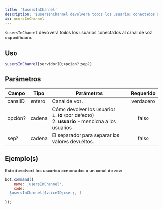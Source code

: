 ```yaml
---
title: '$usersInChannel'
description: '$usersInChannel devolverá todos los usuarios conectados al canal de voz especificado.'
id: usersInChannel
---
```


`$usersInChannel` devolverá todos los usuarios conectados al canal de voz especificado.

## Uso

```php
$usersInChannel[servidorID;opcion?;sep?]
```

## Parámetros

| Campo   | Tipo   | Parámetros                                                                                                            | Requerido |
| ------- | ------ | --------------------------------------------------------------------------------------------------------------------- |:---------:|
| canalID | entero | Canal de voz.                                                                                                         | verdadero |
| opción? | cadena | Cómo devolver los usuarios <br /> 1. **id** (por defecto) <br /> 2. **usuario** - menciona a los usuarios |   falso   |
| sep?    | cadena | El separador para separar los valores devueltos.                                                                      |   falso   |

## Ejemplo(s)

Esto devolverá los usuarios conectados a un canal de voz:

```javascript
bot.command({
    name: 'usersInChannel',
    code: `
  $usersInChannel[$voiceID;user;, ]
  `
});
```
